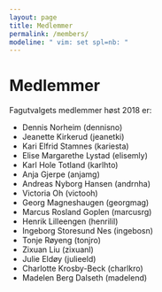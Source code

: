 ```yaml
---
layout: page
title: Medlemmer
permalink: /members/
modeline: " vim: set spl=nb: "
---
```


# Medlemmer
Fagutvalgets medlemmer høst 2018 er:

* Dennis Norheim (dennisno)
* Jeanette Kirkerud (jeanetki)
* Kari Elfrid Stamnes (kariesta)
* Elise Margarethe Lystad (elisemly)
* Karl Hole Totland (karlhto)
* Anja Gjerpe (anjamg)
* Andreas Nyborg Hansen (andrnha)
* Victoria Oh (victooh)
* Georg Magneshaugen (georgmag)
* Marcus Rosland Goplen (marcusrg)
* Henrik Lilleengen (henrilil)
* Ingeborg Storesund Nes (ingebosn)
* Tonje Røyeng (tonjro)
* Zixuan Liu (zixuanl)
* Julie Eldøy (julieeld)
* Charlotte Krosby-Beck (charlkro)
* Madelen Berg Dalseth (madelend)